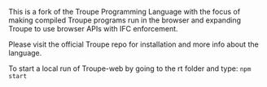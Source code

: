 This is a fork of the Troupe Programming Language with the focus of making compiled Troupe programs run in the browser and expanding Troupe to use browser APIs with IFC enforcement.

Please visit the official Troupe repo for installation and more info about the language.


To start a local run of Troupe-web by going to the rt folder and type:
`npm start`



